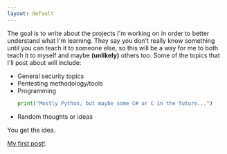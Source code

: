 ```yaml
---
layout: default
---
```

The goal is to write about the projects I'm working on in order to better understand what I'm learning. They say you don't really know something until you can teach it to someone else, so this will be a way for me to both teach it to myself and maybe **(unlikely)** others too.
Some of the topics that I'll post about will include:
* General security topics
* Pentesting methodology/tools
* Programming
  ```python
  print("Mostly Python, but maybe some C# or C in the future...")
  ```
* Random thoughts or ideas

You get the idea.


[My first post!](./docs/2019-10-5-wireless-attacks.md).